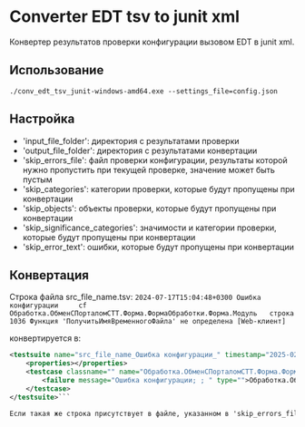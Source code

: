 # Converter EDT tsv to junit xml

Конвертер результатов проверки конфигурации вызовом EDT в junit xml.

## Использование

`./conv_edt_tsv_junit-windows-amd64.exe --settings_file=config.json`

## Настройка

- 'input_file_folder': директория с результатами проверки
- 'output_file_folder': директория с результатами конвертации
- 'skip_errors_file': файл проверки конфигурации, результаты которой нужно пропустить при текущей проверке, значение может быть пустым
- 'skip_categories': категории проверки, которые будут пропущены при конвертации
- 'skip_objects': объекты проверки, которые будут пропущены при конвертации
- 'skip_significance_categories': значимости и категории проверки, которые будут пропущены при конвертации
- 'skip_error_text': ошибки, которые будут пропущены при конвертации

## Конвертация

Строка файла src_file_name.tsv:
```2024-07-17T15:04:48+0300	Ошибка конфигурации		cf		Обработка.ОбменСПорталомСТТ.Форма.ФормаОбработки.Форма.Модуль	строка 1036	Функция 'ПолучитьИмяВременногоФайла' не определена [Web-клиент]```

конвертируется в:
```xml
<testsuite name="src_file_name_Ошибка конфигурации_" timestamp="2025-02-18T15:07:51" time="0" tests="1" errors="0" failures="1" skipped="0">
    <properties></properties>
    <testcase classname="" name="Обработка.ОбменСПорталомСТТ.Форма.ФормаОбработки.Форма.Модуль" time="0.010000">
        <failure message="Ошибка конфигурации; ; " type="">Обработка.ОбменСПорталомСТТ.Форма.ФормаОбработки.Форма.Модуль; строка 1036; Функция &#39;ПолучитьИмяВременногоФайла&#39; не определена [Web-клиент]</failure>
    </testcase>
</testsuite>```

Если такая же строка присутствует в файле, указанном в 'skip_errors_file', или попадет под соответствие одного из фильтров 'skip...', то она будет пропущена.

